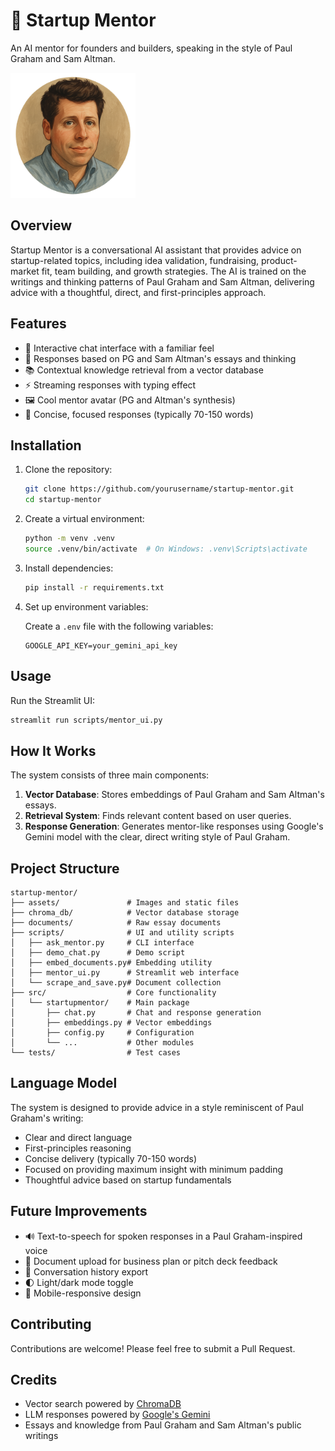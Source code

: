 # 🚀 Startup Mentor

An AI mentor for founders and builders, speaking in the style of Paul Graham and Sam Altman.

<img src="assets/mentor_avatar.png" alt="Startup Mentor" width="200"/>

## Overview

Startup Mentor is a conversational AI assistant that provides advice on startup-related topics, including idea validation, fundraising, product-market fit, team building, and growth strategies. The AI is trained on the writings and thinking patterns of Paul Graham and Sam Altman, delivering advice with a thoughtful, direct, and first-principles approach.

## Features

- 💬 Interactive chat interface with a familiar feel
- 🧠 Responses based on PG and Sam Altman's essays and thinking
- 📚 Contextual knowledge retrieval from a vector database
- ⚡ Streaming responses with typing effect
- 🖼️ Cool mentor avatar (PG and Altman's synthesis)
- 📝 Concise, focused responses (typically 70-150 words)

## Installation

1. Clone the repository:

   ```bash
   git clone https://github.com/yourusername/startup-mentor.git
   cd startup-mentor
   ```

2. Create a virtual environment:

   ```bash
   python -m venv .venv
   source .venv/bin/activate  # On Windows: .venv\Scripts\activate
   ```

3. Install dependencies:

   ```bash
   pip install -r requirements.txt
   ```

4. Set up environment variables:

   Create a `.env` file with the following variables:
   ```
   GOOGLE_API_KEY=your_gemini_api_key
   ```

## Usage

Run the Streamlit UI:

```bash
streamlit run scripts/mentor_ui.py
```

## How It Works

The system consists of three main components:

1. **Vector Database**: Stores embeddings of Paul Graham and Sam Altman's essays.
2. **Retrieval System**: Finds relevant content based on user queries.
3. **Response Generation**: Generates mentor-like responses using Google's Gemini model with the clear, direct writing style of Paul Graham.

## Project Structure

```
startup-mentor/
├── assets/               # Images and static files
├── chroma_db/            # Vector database storage
├── documents/            # Raw essay documents
├── scripts/              # UI and utility scripts
│   ├── ask_mentor.py     # CLI interface
│   ├── demo_chat.py      # Demo script
│   ├── embed_documents.py# Embedding utility
│   ├── mentor_ui.py      # Streamlit web interface
│   └── scrape_and_save.py# Document collection
├── src/                  # Core functionality
│   └── startupmentor/    # Main package
│       ├── chat.py       # Chat and response generation
│       ├── embeddings.py # Vector embeddings
│       ├── config.py     # Configuration
│       └── ...           # Other modules
└── tests/                # Test cases
```

## Language Model

The system is designed to provide advice in a style reminiscent of Paul Graham's writing:
- Clear and direct language
- First-principles reasoning
- Concise delivery (typically 70-150 words)
- Focused on providing maximum insight with minimum padding
- Thoughtful advice based on startup fundamentals

## Future Improvements

- 🔊 Text-to-speech for spoken responses in a Paul Graham-inspired voice
- 📁 Document upload for business plan or pitch deck feedback
- 💾 Conversation history export
- 🌓 Light/dark mode toggle
- 📱 Mobile-responsive design

## Contributing

Contributions are welcome! Please feel free to submit a Pull Request.

## Credits

- Vector search powered by [ChromaDB](https://github.com/chroma-core/chroma)
- LLM responses powered by [Google's Gemini](https://ai.google.dev/)
- Essays and knowledge from Paul Graham and Sam Altman's public writings





